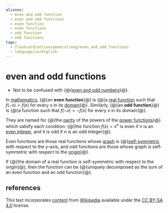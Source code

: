 ```yaml
---
aliases:
  - even and odd function
  - even and odd functions
  - even function
  - even functions
  - odd function
  - odd functions
tags:
  - flashcard/active/general/eng/even_and_odd_functions
  - language/in/English
---
```


# even and odd functions

- Not to be confused with {@{[even and odd numbers](parity%20(mathematics).md)}@}. <!--SR:!2025-09-19,314,330-->

In [mathematics](mathematics.md), {@{an __even function__}@} is {@{a [real function](function%20of%20a%20real%20variable.md) such that $f(-x) = f(x)$ for every $x$ in its [domain](domain%20of%20a%20function.md)}@}. Similarly, {@{an __odd function__}@} is {@{a function such that $f(-x) = -f(x)$ for every $x$ in its domain}@}. <!--SR:!2028-05-13,1065,350!2028-05-24,1076,350!2029-01-20,1265,350!2028-02-02,987,350-->

They are named for {@{the [parity](parity%20(mathematics).md) of the powers of the [power functions](exponentiation.md#power%20functions)}@} which satisfy each condition: {@{the function $f(x) = x^n$ is even if _n_ is an [even integer](parity%20(mathematics).md), and it is odd if _n_ is an odd integer}@}. <!--SR:!2028-10-08,1183,350!2029-08-19,1431,350-->

Even functions are those real functions whose [graph](graph%20of%20a%20function.md) is {@{[self-symmetric](symmetry%20(geometry).md) with respect to the y-axis, and odd functions are those whose graph is self-symmetric with respect to the [origin](origin%20(mathematics).md)}@}. <!--SR:!2026-08-27,525,310-->

If {@{the domain of a real function is self-symmetric with respect to the origin}@}, then the function can be {@{uniquely decomposed as the sum of an even function and an odd function}@}. <!--SR:!2026-12-03,649,330!2028-06-09,1087,350-->

## references

This text incorporates [content](https://en.wikipedia.org/wiki/even_and_odd_functions) from [Wikipedia](Wikipedia.md) available under the [CC BY-SA 4.0](https://creativecommons.org/licenses/by-sa/4.0/) license.
